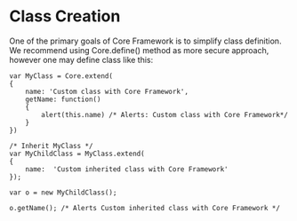 # Class Creation #

One of the primary goals of Core Framework is to simplify class definition. We recommend using Core.define() method as more secure approach, however one may define class like this:

```
var MyClass = Core.extend(
{
	name: 'Custom class with Core Framework',
	getName: function()
	{
		alert(this.name) /* Alerts: Custom class with Core Framework*/
	}
})

/* Inherit MyClass */
var MyChildClass = MyClass.extend(
{
	name:  'Custom inherited class with Core Framework'
});

var o = new MyChildClass();

o.getName(); /* Alerts Custom inherited class with Core Framework */
```